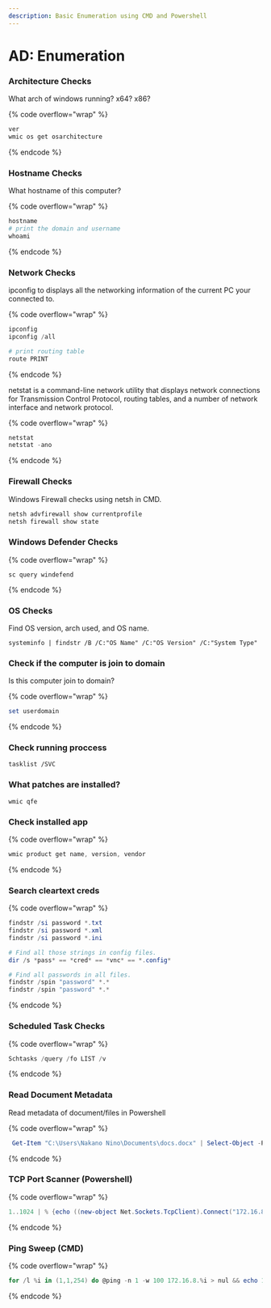 ```yaml
---
description: Basic Enumeration using CMD and Powershell
---
```


# AD: Enumeration

### Architecture Checks

What arch of windows running? x64? x86?

{% code overflow="wrap" %}
```powershell
ver
wmic os get osarchitecture
```
{% endcode %}

### Hostname Checks

What hostname of this computer?

{% code overflow="wrap" %}
```powershell
hostname
# print the domain and username
whoami
```
{% endcode %}

### Network Checks

ipconfig to displays all the networking information of the current PC your connected to.

{% code overflow="wrap" %}
```powershell
ipconfig
ipconfig /all

# print routing table
route PRINT
```
{% endcode %}

netstat is a command-line network utility that displays network connections for Transmission Control Protocol, routing tables, and a number of network interface and network protocol.

{% code overflow="wrap" %}
```powershell
netstat
netstat -ano
```
{% endcode %}

### Firewall Checks

Windows Firewall checks using netsh in CMD.

```powershell
netsh advfirewall show currentprofile
netsh firewall show state
```

### Windows Defender Checks

{% code overflow="wrap" %}
```
sc query windefend
```
{% endcode %}

### OS Checks

Find OS version, arch used, and OS name.

```
systeminfo | findstr /B /C:"OS Name" /C:"OS Version" /C:"System Type"
```

### Check if the computer is join to domain

Is this computer join to domain?

{% code overflow="wrap" %}
```powershell
set userdomain
```
{% endcode %}

### Check running proccess

```
tasklist /SVC
```

### What patches are installed?

```
wmic qfe
```

### Check installed app

{% code overflow="wrap" %}
```powershell
wmic product get name, version, vendor
```
{% endcode %}

### Search cleartext creds

{% code overflow="wrap" %}
```powershell
findstr /si password *.txt
findstr /si password *.xml
findstr /si password *.ini

# Find all those strings in config files.
dir /s *pass* == *cred* == *vnc* == *.config*

# Find all passwords in all files.
findstr /spin "password" *.*
findstr /spin "password" *.*
```
{% endcode %}

### Scheduled Task Checks

{% code overflow="wrap" %}
```powershell
Schtasks /query /fo LIST /v
```
{% endcode %}

### Read Document Metadata

Read metadata of document/files in Powershell

{% code overflow="wrap" %}
```powershell
 Get-Item "C:\Users\Nakano Nino\Documents\docs.docx" | Select-Object -Property *
```
{% endcode %}

### TCP Port Scanner (Powershell)

{% code overflow="wrap" %}
```powershell
1..1024 | % {echo ((new-object Net.Sockets.TcpClient).Connect("172.16.8.1",$_)) "Port $_ is open!"} 2>$null
```
{% endcode %}

### Ping Sweep (CMD)

{% code overflow="wrap" %}
```powershell
for /l %i in (1,1,254) do @ping -n 1 -w 100 172.16.8.%i > nul && echo 172.16.8.%i is up.
```
{% endcode %}
